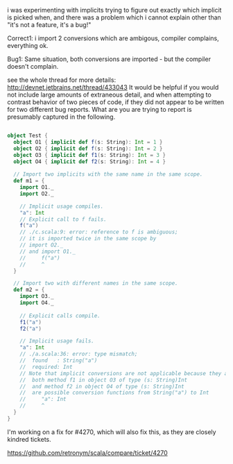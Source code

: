 i was experimenting with implicits trying to figure out exactly which implicit is picked when, and there was a problem which i cannot explain other than "it's not a feature, it's a bug!"

Correct1:
i import 2 conversions which are ambigous, compiler complains, everything ok.

Bug1: 
Same situation, both conversions are imported - but the compiler doesn't complain. 

see the whole thread for more details:
http://devnet.jetbrains.net/thread/433043
It would be helpful if you would not include large amounts of extraneous detail, and when attempting to contrast behavior of two pieces of code, if they did not appear to be written for two different bug reports.  What are you are trying to report is presumably captured in the following.
```scala

object Test {
  object O1 { implicit def f(s: String): Int = 1 }
  object O2 { implicit def f(s: String): Int = 2 }
  object O3 { implicit def f1(s: String): Int = 3 }
  object O4 { implicit def f2(s: String): Int = 4 }
  
  // Import two implicits with the same name in the same scope.
  def m1 = {
    import O1._
    import O2._

    // Implicit usage compiles.
    "a": Int
    // Explicit call to f fails.
    f("a")
    // ./c.scala:9: error: reference to f is ambiguous;
    // it is imported twice in the same scope by
    // import O2._
    // and import O1._
    //     f("a")
    //     ^
  }

  // Import two with different names in the same scope.
  def m2 = {
    import O3._
    import O4._
  
    // Explicit calls compile.
    f1("a")
    f2("a")

    // Implicit usage fails.
    "a": Int
    // ./a.scala:36: error: type mismatch;
    //  found   : String("a")
    //  required: Int
    // Note that implicit conversions are not applicable because they are ambiguous:
    //  both method f1 in object O3 of type (s: String)Int
    //  and method f2 in object O4 of type (s: String)Int
    //  are possible conversion functions from String("a") to Int
    //     "a": Int
    //     ^
  }
}
```
I'm working on a fix for #4270, which will also fix this, as they are closely kindred tickets.

https://github.com/retronym/scala/compare/ticket/4270

